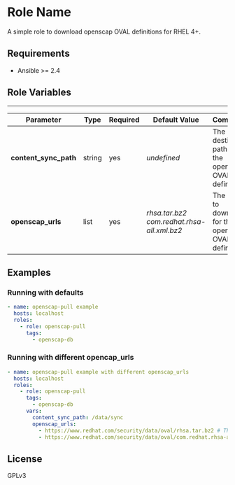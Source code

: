 Role Name
=========

A simple role to download openscap OVAL definitions for RHEL 4+.

Requirements
------------

- Ansible >= 2.4

Role Variables
--------------
--------------

| Parameter | Type | Required |  Default Value | Comments |
| --------- | ---- | -------- | -------------- | -------- |
| **content_sync_path** | string | yes | *undefined* | The destination path for the openscap OVAL definitions |
| **openscap_urls** | list | yes | *rhsa.tar.bz2<br />com.redhat.rhsa-all.xml.bz2* | The URLs to download for the openscap OVAL definitions |

Examples
--------

### Running with defaults
```yaml
- name: openscap-pull example
  hosts: localhost
  roles:
    - role: openscap-pull
      tags:
        - openscap-db
```

### Running with different opencap_urls
```yaml
- name: openscap-pull example with different openscap_urls
  hosts: localhost
  roles:
    - role: openscap-pull
      tags:
        - openscap-db
      vars:
        content_sync_path: /data/sync
        openscap_urls:
          - https://www.redhat.com/security/data/oval/rhsa.tar.bz2 # This is the default
          - https://www.redhat.com/security/data/oval/com.redhat.rhsa-all.xml.bz2 # This is the default
```

License
-------

GPLv3
